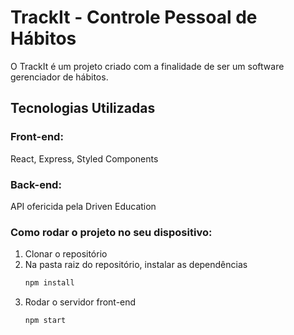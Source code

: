 # TrackIt - Controle Pessoal de Hábitos

O TrackIt é um projeto criado com a finalidade de ser um software gerenciador de hábitos.

## Tecnologias Utilizadas

### Front-end:

React, Express, Styled Components

### Back-end:

API ofericida pela Driven Education

### Como rodar o projeto no seu dispositivo:

1. Clonar o repositório
2. Na pasta raiz do repositório, instalar as dependências
   ```bash
   npm install
   ```
3. Rodar o servidor front-end
   ```bash
   npm start
   ```
